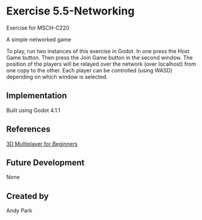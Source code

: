 # Exercise 5.5-Networking

Exercise for MSCH-C220

A simple networked game

To play, run two instances of this exercise in Godot. In one press the Host Game button. Then press the Join Game button in the second window. The position of the players will be relayed over the network (over localhost) from one copy to the other. Each player can be controlled (using WASD) depending on which window is selected.

## Implementation

Built using Godot 4.1.1

## References

[3D Multiplayer for Beginners](https://www.youtube.com/watch?v=K0luHLZxjBA)

## Future Development

None

## Created by 

Andy Park
